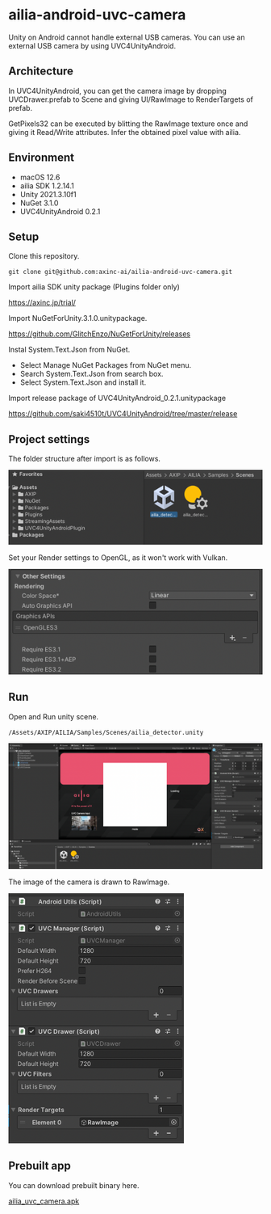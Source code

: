 # ailia-android-uvc-camera

Unity on Android cannot handle external USB cameras. You can use an external USB camera by using UVC4UnityAndroid.

## Architecture

In UVC4UnityAndroid, you can get the camera image by dropping UVCDrawer.prefab to Scene and giving UI/RawImage to RenderTargets of prefab.

GetPixels32 can be executed by blitting the RawImage texture once and giving it Read/Write attributes. Infer the obtained pixel value with ailia.

## Environment

- macOS 12.6
- ailia SDK 1.2.14.1
- Unity 2021.3.10f1
- NuGet 3.1.0
- UVC4UnityAndroid 0.2.1

## Setup

Clone this repository.

```
git clone git@github.com:axinc-ai/ailia-android-uvc-camera.git
```

Import ailia SDK unity package (Plugins folder only)

https://axinc.jp/trial/

Import NuGetForUnity.3.1.0.unitypackage.

https://github.com/GlitchEnzo/NuGetForUnity/releases

Instal System.Text.Json from NuGet.

- Select Manage NuGet Packages from NuGet menu.
- Search System.Text.Json from search box.
- Select System.Text.Json and install it.

Import release package of UVC4UnityAndroid_0.2.1.unitypackage

https://github.com/saki4510t/UVC4UnityAndroid/tree/master/release

## Project settings

The folder structure after import is as follows.

![Tutorial/folder.png](Tutorial/folder.png)

Set your Render settings to OpenGL, as it won't work with Vulkan.

![Tutorial/render.png](Tutorial/render.png)

## Run

Open and Run unity scene.

```
/Assets/AXIP/AILIA/Samples/Scenes/ailia_detector.unity
```

![Tutorial/project.png](Tutorial/project.png)

The image of the camera is drawn to RawImage.

![Tutorial/rawimage.png](Tutorial/rawimage.png)

## Prebuilt app

You can download prebuilt binary here.

[ailia_uvc_camera.apk](Release/ailia_uvc_camera.apk)
